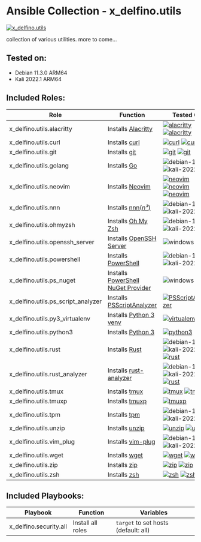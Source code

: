 [windows-10+]: https://img.shields.io/badge/Windows-10%2B-00A4EF?logo=windows&logoColor=white
[macos-12+]: https://img.shields.io/badge/macOS-12%2B-black?logo=apple&logoColor=white
[debian-11]: https://img.shields.io/badge/Debian-11.3-DD1155?logo=debian&logoColor=white
[kali-2022]: https://img.shields.io/badge/Kali-2022.1-367bf0?logo=kali-linux&logoColor=white
[ubuntu-20.04]: https://img.shields.io/badge/Ubuntu-20.04-E95420?logo=ubuntu&logoColor=white


# Ansible Collection - x\_delfino.utils

[![x\_delfino.utils](https://img.shields.io/badge/dynamic/json?color=blueviolet&logo=ansible&label=galaxy&prefix=v&query=%24.latest_version.version&url=https%3A%2F%2Fgalaxy.ansible.com%2Fapi%2Fv2%2Fcollections%2Fx_delfino%2Futils%2F)](https://galaxy.ansible.com/x_delfino/utils)

collection of various utilities. more to come...

## Tested on:
- Debian 11.3.0 ARM64
- Kali 2022.1 ARM64

## Included Roles:

| Role | Function | Tested On |
|------|----------|-----------|
| x\_delfino.utils.alacritty| Installs [Alacritty](https://github.com/alacritty/alacritty) | [![alacritty](https://img.shields.io/chocolatey/v/alacritty?color=80B5E3&label=choco&logo=chocolatey&logoColor=white)](https://community.chocolatey.org/packages/alacritty) [![alacritty](https://img.shields.io/crates/v/alacritty?color=2e572a&logo=rust)](https://crates.io/crates/alacritty) |
| x\_delfino.utils.curl| Installs [curl](https://curl.se/) | [![curl](https://img.shields.io/debian/v/curl/stable?color=DD1155&logo=debian)](https://packages.debian.org/stable/curl) [![curl](https://img.shields.io/endpoint?url=https%3A%2F%2Fdelfino.npkn.net%2Fkali-pkg%2Fkali-roll%2Fcurl)](https://pkg.kali.org/pkg/curl) |
| x\_delfino.utils.git| Installs [git](https://git-scm.com/) | [![git](https://img.shields.io/debian/v/git/stable?color=DD1155&logo=debian)](https://packages.debian.org/stable/git) [![git](https://img.shields.io/endpoint?url=https%3A%2F%2Fdelfino.npkn.net%2Fkali-pkg%2Fkali-roll%2Fgit)](https://pkg.kali.org/pkg/git) |
| x\_delfino.utils.golang| Installs [Go](https://go.dev/) | ![debian-11] ![kali-2022] |
| x\_delfino.utils.neovim| Installs [Neovim](https://neovim.io/) | [![neovim](https://img.shields.io/debian/v/neovim/stable?color=DD1155&logo=debian)](https://packages.debian.org/stable/neovim) [![neovim](https://img.shields.io/endpoint?url=https%3A%2F%2Fdelfino.npkn.net%2Fkali-pkg%2Fkali-roll%2Fneovim)](https://pkg.kali.org/pkg/neovim) [![neovim](https://img.shields.io/chocolatey/v/neovim?color=80B5E3&label=choco&logo=chocolatey&logoColor=white)](https://community.chocolatey.org/packages/neovim) |
| x\_delfino.utils.nnn| Installs [nnn(_n³_)](https://github.com/jarun/nnn) | ![debian-11] ![kali-2022] |
| x\_delfino.utils.ohmyzsh| Installs [Oh My Zsh](https://github.com/ohmyzsh/ohmyzsh) | ![debian-11] ![kali-2022] |
| x\_delfino.utils.openssh\_server| Installs [OpenSSH Server](https://www.openssh.com/) | ![windows-10+] |
| x\_delfino.utils.powershell| Installs [PowerShell](https://github.com/PowerShell/PowerShell) | ![debian-11] ![kali-2022] |
| x\_delfino.utils.ps\_nuget| Installs [PowerShell NuGet Provider](https://docs.microsoft.com/en-us/nuget/reference/powershell-reference) | ![windows-10+] |
| x\_delfino.utils.ps\_script\_analyzer| Installs [PSScriptAnalyzer](https://github.com/PowerShell/PSScriptAnalyzer) | [![PSScriptAnalyzer](https://img.shields.io/powershellgallery/v/PSScriptAnalyzer?color=012456&label=gallery&logo=powershell&logoColor=white)](https://www.powershellgallery.com/packages/PSScriptAnalyzer) |
| x\_delfino.utils.py3\_virtualenv| Installs [Python 3 venv](https://docs.python.org/3/library/venv.html) | [![virtualenv](https://img.shields.io/pypi/v/virtualenv?logo=pypi&logoColor=white)](https://pypi.org/project/virtualenv/) |
| x\_delfino.utils.python3| Installs [Python 3](https://www.python.org/) | [![python3](https://img.shields.io/chocolatey/v/python?color=80B5E3&label=choco&logo=chocolatey&logoColor=white)](https://community.chocolatey.org/packages/python) |
| x\_delfino.utils.rust| Installs [Rust](https://www.rust-lang.org/) | ![debian-11] ![kali-2022] [![rust](https://img.shields.io/chocolatey/v/rust?color=80B5E3&label=choco&logo=chocolatey&logoColor=white)](https://community.chocolatey.org/packages/rust) |
| x\_delfino.utils.rust\_analyzer| Installs [rust-analyzer](https://github.com/rust-lang/rust-analyzer) | ![debian-11] ![kali-2022] [![rust](https://img.shields.io/chocolatey/v/rust-analyzer?color=80B5E3&label=choco&logo=chocolatey&logoColor=white)](https://community.chocolatey.org/packages/rust-analyzer) |
| x\_delfino.utils.tmux| Installs [tmux](https://github.com/tmux/tmux/wiki) | [![tmux](https://img.shields.io/debian/v/tmux/stable?color=DD1155&logo=debian)](https://packages.debian.org/stable/tmux) [![tmux](https://img.shields.io/endpoint?url=https%3A%2F%2Fdelfino.npkn.net%2Fkali-pkg%2Fkali-roll%2Ftmux)](https://pkg.kali.org/pkg/tmux) |
| x\_delfino.utils.tmuxp| Installs [tmuxp](https://github.com/tmux-python/tmuxp) | [![tmuxp](https://img.shields.io/debian/v/tmuxp/stable?color=DD1155&logo=debian)](https://packages.debian.org/stable/tmuxp) |
| x\_delfino.utils.tpm| Installs [tpm](https://github.com/tmux-plugins/tpm) | ![debian-11] ![kali-2022] |
| x\_delfino.utils.unzip| Installs [unzip](https://linux.die.net/man/1/unzip) | [![unzip](https://img.shields.io/debian/v/unzip/stable?color=DD1155&logo=debian)](https://packages.debian.org/stable/unzip) [![unzip](https://img.shields.io/endpoint?url=https%3A%2F%2Fdelfino.npkn.net%2Fkali-pkg%2Fkali-roll%2Funzip)](https://pkg.kali.org/pkg/unzip) |
| x\_delfino.utils.vim\_plug| Installs [vim-plug](https://github.com/junegunn/vim-plug) | ![debian-11] ![kali-2022] |
| x\_delfino.utils.wget| Installs [wget](https://www.gnu.org/software/wget/) | [![wget](https://img.shields.io/debian/v/wget/stable?color=DD1155&logo=debian)](https://packages.debian.org/stable/wget) [![wget](https://img.shields.io/endpoint?url=https%3A%2F%2Fdelfino.npkn.net%2Fkali-pkg%2Fkali-roll%2Fwget)](https://pkg.kali.org/pkg/wget) |
| x\_delfino.utils.zip| Installs [zip](https://linux.die.net/man/1/zip) | [![zip](https://img.shields.io/debian/v/zip/stable?color=DD1155&logo=debian)](https://packages.debian.org/stable/zip) [![zip](https://img.shields.io/endpoint?url=https%3A%2F%2Fdelfino.npkn.net%2Fkali-pkg%2Fkali-roll%2Fzip)](https://pkg.kali.org/pkg/zip) |
| x\_delfino.utils.zsh| Installs [zsh](https://www.zsh.org/) | [![zsh](https://img.shields.io/debian/v/zsh/stable?color=DD1155&logo=debian)](https://packages.debian.org/stable/zsh) [![zsh](https://img.shields.io/endpoint?url=https%3A%2F%2Fdelfino.npkn.net%2Fkali-pkg%2Fkali-roll%2Fzsh)](https://pkg.kali.org/pkg/zsh) |

## Included Playbooks:

| Playbook | Function | Variables |
| -------- | -------- | --------- |
| x\_delfino.security.all      | Install all roles | `target` to set hosts (default: all) |
